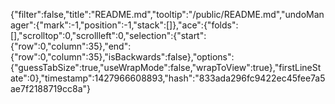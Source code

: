 {"filter":false,"title":"README.md","tooltip":"/public/README.md","undoManager":{"mark":-1,"position":-1,"stack":[]},"ace":{"folds":[],"scrolltop":0,"scrollleft":0,"selection":{"start":{"row":0,"column":35},"end":{"row":0,"column":35},"isBackwards":false},"options":{"guessTabSize":true,"useWrapMode":false,"wrapToView":true},"firstLineState":0},"timestamp":1427966608893,"hash":"833ada296fc9422ec45fee7a5ae7f2188719cc8a"}